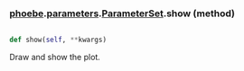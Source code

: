 ### [phoebe](phoebe.md).[parameters](phoebe.parameters.md).[ParameterSet](phoebe.parameters.ParameterSet.md).show (method)


```py

def show(self, **kwargs)

```



Draw and show the plot.

